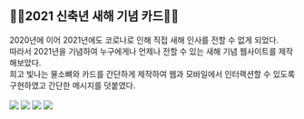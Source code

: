 <h2>&#128016;&#10024;2021 신축년 새해 기념 카드&#128016;&#10024;</h2>
2020년에 이어 2021년에도 코로나로 인해 직접 새해 인사를 전할 수 없게 되었다. <br>
따라서 2021년을 기념하여 누구에게나 언제나 전할 수 있는 새해 기념 웹사이트를 제작해보았다. <br>
희고 빛나는 물소뼈와 카드를 간단하게 제작하여 웹과 모바일에서 인터랙션할 수 있도록 구현하였고 간단한 메시지를 덧붙였다. <br>
<br>
<img src="https://github.com/madfield/2021_new_year_card/blob/main/samples/3.png?raw=true">
<img src="https://github.com/madfield/2021_new_year_card/blob/main/samples/4.png?raw=true">
<img src="https://github.com/madfield/2021_new_year_card/blob/main/samples/5.png?raw=true">
<img src="https://github.com/madfield/2021_new_year_card/blob/main/samples/6.png?raw=true">
